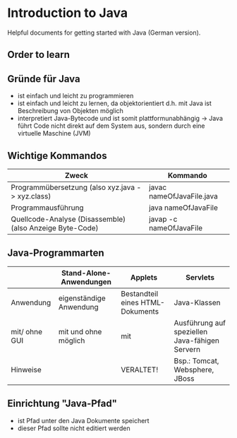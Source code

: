 # Introduction to Java

Helpful documents for getting started with Java (German version).

## Order to learn

## Gründe für Java

- ist einfach und leicht zu programmieren
- ist einfach und leicht zu lernen, da objektorientiert d.h. mit Java ist Beschreibung von Objekten möglich
- interpretiert Java-Bytecode und ist somit plattformunabhängig
  -> Java führt Code nicht direkt auf dem System aus, sondern durch eine virtuelle Maschine (JVM)

## Wichtige Kommandos
|                        Zweck                             |         Kommando          |
|----------------------------------------------------------|---------------------------|
| Programmübersetzung (also xyz.java -> xyz.class)         | javac nameOfJavaFile.java |
| Programmausführung                                       | java nameOfJavaFile       |
| Quellcode-Analyse (Disassemble) (also Anzeige Byte-Code) | javap -c nameOfJavaFile   |

## Java-Programmarten
|                | Stand-Alone-Anwendungen |             Applets              |                    Servlets                    |
|----------------|-------------------------|----------------------------------|------------------------------------------------|
| Anwendung      | eigenständige Anwendung | Bestandteil eines HTML-Dokuments | Java-Klassen                                   |
| mit/ ohne GUI  | mit und ohne möglich    | mit                              | Ausführung auf speziellen Java-fähigen Servern |
| Hinweise       |                         | VERALTET!                        | Bsp.: Tomcat, Websphere, JBoss                 |

## Einrichtung "Java-Pfad"

- ist Pfad unter den Java Dokumente speichert
- dieser Pfad sollte nicht editiert werden
